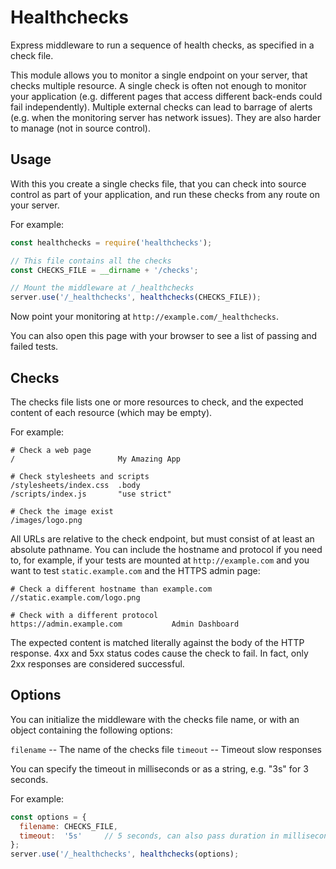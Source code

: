 # Healthchecks

Express middleware to run a sequence of health checks, as specified in a check
file.

This module allows you to monitor a single endpoint on your server, that checks
multiple resource.  A single check is often not enough to monitor your
application (e.g. different pages that access different back-ends could fail
independently).  Multiple external checks can lead to barrage of alerts (e.g.
when the monitoring server has network issues).  They are also harder to manage
(not in source control).


## Usage

With this you create a single checks file, that you can check into source
control as part of your application, and run these checks from any route on your
server.

For example:

```javascript
const healthchecks = require('healthchecks');

// This file contains all the checks
const CHECKS_FILE = __dirname + '/checks';

// Mount the middleware at /_healthchecks
server.use('/_healthchecks', healthchecks(CHECKS_FILE));
```

Now point your monitoring at `http://example.com/_healthchecks`.

You can also open this page with your browser to see a list of passing and
failed tests.


## Checks

The checks file lists one or more resources to check, and the expected content
of each resource (which may be empty).

For example:

```
# Check a web page
/                       My Amazing App

# Check stylesheets and scripts
/stylesheets/index.css  .body
/scripts/index.js       "use strict"

# Check the image exist
/images/logo.png
```

All URLs are relative to the check endpoint, but must consist of at least an
absolute pathname.  You can include the hostname and protocol if you need to,
for example, if your tests are mounted at `http://example.com` and you want to
test `static.example.com` and the HTTPS admin page:

```
# Check a different hostname than example.com
//static.example.com/logo.png

# Check with a different protocol
https://admin.example.com           Admin Dashboard
```

The expected content is matched literally against the body of the HTTP response.
4xx and 5xx status codes cause the check to fail.  In fact, only 2xx responses
are considered successful.


## Options

You can initialize the middleware with the checks file name, or with an object
containing the following options:

`filename` -- The name of the checks file
`timeout`  -- Timeout slow responses

You can specify the timeout in milliseconds or as a string, e.g. "3s" for 3
seconds.

For example:

```javascript
const options = {
  filename: CHECKS_FILE,
  timeout:  '5s'     // 5 seconds, can also pass duration in milliseconds
};
server.use('/_healthchecks', healthchecks(options);
```

